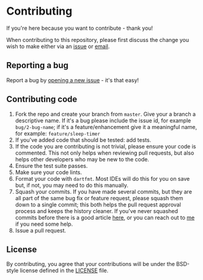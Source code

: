 
# Contributing  
If you're here because you want to contribute - thank you!  
  
When contributing to this repository, please first discuss the change you wish to make either via an [issue](https://github.com/amugofjava/anytime_podcast_player/issues) or [email](mailto:anytime@amugofjava.me.uk).  

## Reporting a bug
Report a bug by [opening a new issue](https://github.com/amugofjava/anytime_podcast_player/issues) - it's that easy!

## Contributing code

1. Fork the repo and create your branch from `master`. Give your a branch a descriptive name. If it's a bug please include the issue id, for example `bug/2-bug-name`; if it's a feature/enhancement give it a meaningful name, for example: `feature/sleep-timer`
2. If you've added code that should be tested: add tests.
3. If the code you are contributing is not trivial, please ensure your code is commented. This not only helps when reviewing pull requests, but also helps other developers who may be new to the code.
4. Ensure the test suite passes.
5. Make sure your code lints.
6. Format your code with `dartfmt`. Most IDEs will do this for you on save but, if not, you may need to do this manually.
7. Squash your commits. If you have made several commits, but they are all part of the same bug fix or feature request, please squash them down to a single commit; this both helps the pull request approval process and keeps the history cleaner. If you've never squashed commits before there is a good article [here](https://medium.com/@slamflipstrom/a-beginners-guide-to-squashing-commits-with-git-rebase-8185cf6e62ec), or you can reach out to [me](mailto:anytime@amugofjava.me.uk) if you need some help.
8. Issue a pull request.

## License  
By contributing, you agree that your contributions will be under the BSD-style license defined in the [LICENSE](LICENSE) file.